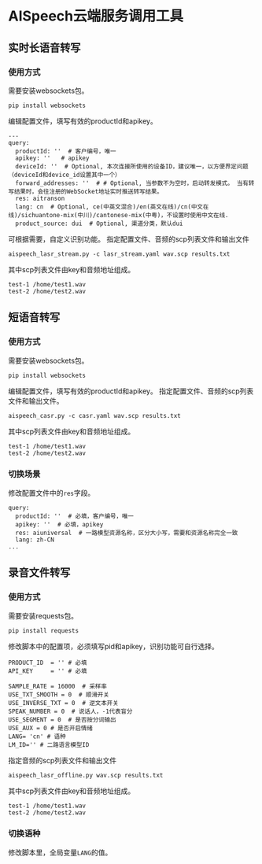 # AISpeech云端服务调用工具
## 实时长语音转写
### 使用方式
需要安装websockets包。
```
pip install websockets
```
编辑配置文件，填写有效的productId和apikey。
```
---
query:
  productId: ''  # 客户编号，唯一
  apikey: ''   # apikey
  deviceId: ''  # Optional, 本次连接所使用的设备ID，建议唯一，以方便界定问题（deviceId和device_id设置其中一个）
  forward_addresses: ''  # # Optional, 当参数不为空时，启动转发模式。 当有转写结果时，会往注册的WebSocket地址实时推送转写结果。
  res: aitranson
  lang: cn  # Optional, ce(中英文混合)/en(英文在线)/cn(中文在线)/sichuantone-mix(中川)/cantonese-mix(中粤)，不设置时使用中文在线.
  product_source: dui  # Optional, 渠道分类，默认dui
```
可根据需要，自定义识别功能。
指定配置文件、音频的scp列表文件和输出文件
```
aispeech_lasr_stream.py -c lasr_stream.yaml wav.scp results.txt
```
其中scp列表文件由key和音频地址组成。
```
test-1 /home/test1.wav
test-2 /home/test2.wav
```
## 短语音转写
### 使用方式
需要安装websockets包。
```
pip install websockets
```
编辑配置文件，填写有效的productId和apikey。
指定配置文件、音频的scp列表文件和输出文件。
```
aispeech_casr.py -c casr.yaml wav.scp results.txt
```
其中scp列表文件由key和音频地址组成。
```
test-1 /home/test1.wav
test-2 /home/test2.wav
```
### 切换场景
修改配置文件中的`res`字段。
```
query:
  productId: ''  # 必填，客户编号，唯一
  apikey: ''  # 必填，apikey
  res: aiuniversal  # 一路模型资源名称，区分大小写，需要和资源名称完全一致
  lang: zh-CN
...
```
## 录音文件转写
### 使用方式
需要安装requests包。
```
pip install requests
```
修改脚本中的配置项，必须填写pid和apikey，识别功能可自行选择。
```
PRODUCT_ID  = '' # 必填
API_KEY     = '' # 必填

SAMPLE_RATE = 16000  # 采样率
USE_TXT_SMOOTH = 0  # 顺滑开关
USE_INVERSE_TXT = 0  # 逆文本开关 
SPEAK_NUMBER = 0  # 说话人，-1代表盲分
USE_SEGMENT = 0  # 是否按分词输出
USE_AUX = 0 # 是否开启情绪
LANG= 'cn' # 语种
LM_ID='' # 二路语言模型ID
```
指定音频的scp列表文件和输出文件
```
aispeech_lasr_offline.py wav.scp results.txt
```
其中scp列表文件由key和音频地址组成。
```
test-1 /home/test1.wav
test-2 /home/test2.wav
```
### 切换语种
修改脚本里，全局变量`LANG`的值。